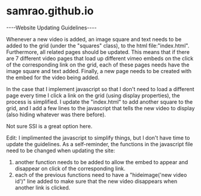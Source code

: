 # samrao.github.io

----Website Updating Guidelines----

Whenever a new video is added, an image square and text needs to be added to the grid (under the "squares" class), to the html file:"index.html". Furthermore, all related pages should be updated. This means that if there are 7 different video pages that load up different vimeo embeds on the click of the corresponding link on the grid, each of these pages needs have the image square and text added. Finally, a new page needs to be created with the embed for the video being added.

In the case that I implement javascript so that I don't need to load a different page every time I click a link on the grid (using display properties), the process is simplified. I update the "index.html" to add another square to the grid, and I add a few lines to the javascript that tells the new video to display (also hiding whatever was there before).

Not sure SSI is a great option here.

Edit: I implimented the javascript to simplify things, but I don't have time to update the guidelines. As a self-reminder, the functions in the javascript file need to be changed when updating the site:
1. another function needs to be added to allow the embed to appear and disappear on click of the corresponding link.
2. each of the previous functions need to have a "hideimage('new video id')" line added to make sure that the new video disappears when another link is clicked.
